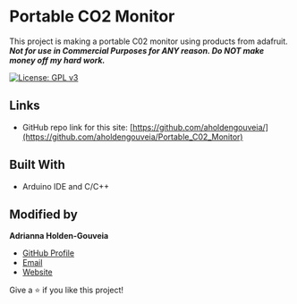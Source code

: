 # Portable CO2 Monitor
This project is making a portable C02 monitor using products from adafruit. 
***Not for use in Commercial Purposes for ANY reason. Do NOT make money off my hard work.***

[![License: GPL v3](https://img.shields.io/badge/License-GPLv3-blue.svg)](https://www.gnu.org/licenses/gpl-3.0)

## Links

- GitHub repo link for this site: [https://github.com/aholdengouveia/](https://github.com/aholdengouveia/Portable_C02_Monitor)
## Built With
- Arduino IDE and C/C++



## Modified by

**Adrianna Holden-Gouveia**

- [GitHub Profile](https://github.com/aholdengouveia "Adrianna Holden-Gouveia")
- [Email](mailto:admin@aholdengouveia.name?subject=Questions "Hello, ")
- [Website](https://www.aholdengouveia.name/index.html "Welcome to my Website")



Give a ⭐️ if you like this project!
